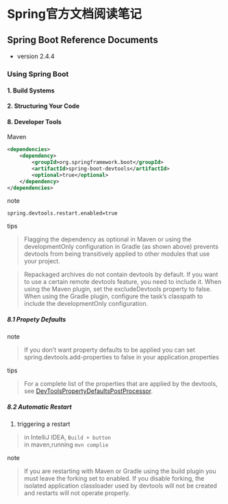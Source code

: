 # Spring官方文档阅读笔记

## Spring Boot Reference Documents

 - version 2.4.4

### Using Spring Boot

#### 1. Build Systems
#### 2. Structuring Your Code
#### 8. Developer Tools

Maven 

```xml
<dependencies>
    <dependency>
        <groupId>org.springframework.boot</groupId>
        <artifactId>spring-boot-devtools</artifactId>
        <optional>true</optional>
    </dependency>
</dependencies>
```

note
```properties
spring.devtools.restart.enabled=true
```

tips

>Flagging the dependency as optional in Maven or using the developmentOnly configuration in Gradle (as shown above) prevents devtools from being transitively applied to other modules that use your project.   

>Repackaged archives do not contain devtools by default. If you want to use a certain remote devtools feature, you need to include it. When using the Maven plugin, set the excludeDevtools property to false. When using the Gradle plugin, configure the task’s classpath to include the developmentOnly configuration.

##### 8.1 Propety Defaults

note

>If you don’t want property defaults to be applied you can set spring.devtools.add-properties to false in your application.properties

tips

>For a complete list of the properties that are applied by the devtools, see [DevToolsPropertyDefaultsPostProcessor](https://github.com/spring-projects/spring-boot/blob/v2.4.4/spring-boot-project/spring-boot-devtools/src/main/java/org/springframework/boot/devtools/env/DevToolsPropertyDefaultsPostProcessor.java).

##### 8.2 Automatic Restart

1. triggering a restart 

>in IntelliJ IDEA, `Build + button`  
>in maven,running `mvn complie `

note

>If you are restarting with Maven or Gradle using the build plugin you must leave the forking set to enabled. If you disable forking, the isolated application classloader used by devtools will not be created and restarts will not operate properly.

